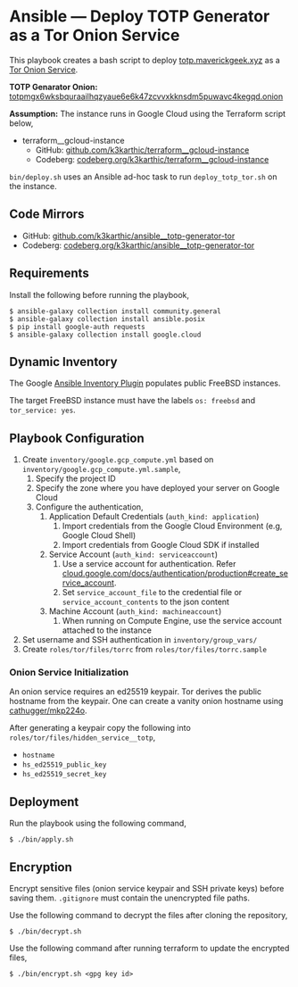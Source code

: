 # Ansible — Deploy TOTP Generator as a Tor Onion Service

This playbook creates a bash script to deploy [totp.maverickgeek.xyz](https://totp.maverickgeek.xyz) as a [Tor Onion Service](https://community.torproject.org/onion-services/).

**TOTP Genarator Onion:** [totpmgx6wksbquraailhqzyaue6e6k47zcvvxkknsdm5puwavc4kegqd.onion](http://totpmgx6wksbquraailhqzyaue6e6k47zcvvxkknsdm5puwavc4kegqd.onion)

**Assumption:** The instance runs in Google Cloud using the Terraform script below,
* terraform__gcloud-instance
    * GitHub: [github.com/k3karthic/terraform__gcloud-instance](https://github.com/k3karthic/terraform__gcloud-instance)
    * Codeberg: [codeberg.org/k3karthic/terraform__gcloud-instance](https://codeberg.org/k3karthic/terraform__gcloud-instance)

`bin/deploy.sh` uses an Ansible ad-hoc task to run `deploy_totp_tor.sh` on the instance.

## Code Mirrors

* GitHub: [github.com/k3karthic/ansible__totp-generator-tor](https://github.com/k3karthic/ansible__totp-generator-tor)
* Codeberg: [codeberg.org/k3karthic/ansible__totp-generator-tor](https://codeberg.org/k3karthic/ansible__totp-generator-tor) 

## Requirements

Install the following before running the playbook,
```
$ ansible-galaxy collection install community.general
$ ansible-galaxy collection install ansible.posix
$ pip install google-auth requests
$ ansible-galaxy collection install google.cloud
```

## Dynamic Inventory

The Google [Ansible Inventory Plugin](https://docs.ansible.com/ansible/latest/collections/google/cloud/gcp_compute_inventory.html) populates public FreeBSD instances.

The target FreeBSD instance must have the labels `os: freebsd` and `tor_service: yes`.

## Playbook Configuration

1. Create `inventory/google.gcp_compute.yml` based on `inventory/google.gcp_compute.yml.sample`,
    1. Specify the project ID
    1. Specify the zone where you have deployed your server on Google Cloud
    1. Configure the authentication,
        1. Application Default Credentials (`auth_kind: application`)
            1. Import credentials from the Google Cloud Environment (e.g, Google Cloud Shell)
            2. Import credentials from Google Cloud SDK if installed 
        2. Service Account (`auth_kind: serviceaccount`)
            1. Use a service account for authentication. Refer [cloud.google.com/docs/authentication/production#create_service_account](https://cloud.google.com/docs/authentication/production#create_service_account).
            2. Set `service_account_file` to the credential file or `service_account_contents` to the json content
        3. Machine Account (`auth_kind: machineaccount`)
            1. When running on Compute Engine, use the service account attached to the instance
1. Set username and SSH authentication in `inventory/group_vars/`
1. Create `roles/tor/files/torrc` from `roles/tor/files/torrc.sample`

### Onion Service Initialization

An onion service requires an ed25519 keypair. Tor derives the public hostname from the keypair. One can create a vanity onion hostname using [cathugger/mkp224o](https://github.com/cathugger/mkp224o).

After generating a keypair copy the following into `roles/tor/files/hidden_service__totp`,
* `hostname`
* `hs_ed25519_public_key`
* `hs_ed25519_secret_key`

## Deployment

Run the playbook using the following command,
```
$ ./bin/apply.sh
```

## Encryption

Encrypt sensitive files (onion service keypair and SSH private keys) before saving them. `.gitignore` must contain the unencrypted file paths.

Use the following command to decrypt the files after cloning the repository,

```
$ ./bin/decrypt.sh
```

Use the following command after running terraform to update the encrypted files,

```
$ ./bin/encrypt.sh <gpg key id>
```
